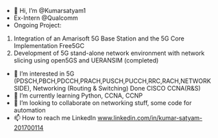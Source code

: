 - 👋 Hi, I’m @Kumarsatyam1
- Ex-Intern @Qualcomm
- Ongoing Project:
 1) Integration of an Amarisoft 5G Base Station and the 5G Core Implementation Free5GC
 2) Development of 5G stand-alone network environment with network slicing using open5GS and UERANSIM (completed)
- 👀 I’m interested in 5G (PDSCH,PBCH,PDCCH,PRACH,PUSCH,PUCCH,RRC,RACH,NETWORK SIDE), Networking (Routing & Switching) Done CISCO CCNA(R&S)
- 🌱 I’m currently learning Python, CCNA, CCNP
- 💞️ I’m looking to collaborate on networking stuff, some code for automation
- 📫 How to reach me LinkedIn www.linkedin.com/in/kumar-satyam-201700114

<!---
Kumarsatyam1/Kumarsatyam1 is a ✨ special ✨ repository because its `README.md` (this file) appears on your GitHub profile.
You can click the Preview link to take a look at your changes.
--->
